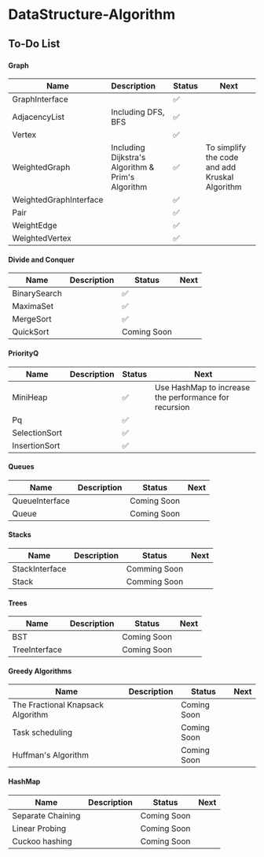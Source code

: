# DataStructure-Algorithm
## To-Do List
###
#### Graph
| Name        | Description | Status  |Next |
| ------------- |:-------------| -----| -----------|
| GraphInterface     |  |  ✅  |
| AdjacencyList      |Including DFS, BFS    |   ✅   |
| Vertex |       |    ✅   |
|   WeightedGraph |Including Dijkstra's Algorithm & Prim's Algorithm | ✅  | To simplify the code and add Kruskal Algorithm
|WeightedGraphInterface| |✅  |
|Pair||✅  |
|   WeightEdge||✅  |
|WeightedVertex||✅  |
#### Divide and Conquer
| Name        | Description | Status  |Next |
| ------------- |:-------------| -----| -----------|
|BinarySearch|  |✅  |
|MaximaSet| |✅  |
|MergeSort| |✅   |
|QuickSort| | Coming Soon|
#### PriorityQ
| Name        | Description | Status  |Next |
| ------------- |:-------------| -----| -----------|
|MiniHeap|  |✅  |  Use HashMap to increase the performance  for recursion
|Pq|    |✅  
|SelectionSort| |✅  
|InsertionSort| |✅  

#### Queues
| Name        | Description | Status  |Next |
| ------------- |:-------------| -----| -----------|
|QueueInterface|    |Coming Soon
|Queue| |Coming Soon
#### Stacks
| Name        | Description | Status  |Next |
| ------------- |:-------------| -----| -----------|
|StackInterface|| Comming Soon
|Stack ||   Comming Soon
#### Trees
| Name        | Description | Status  |Next |
| ------------- |:-------------| -----| -----------|
|BST|   |  Coming Soon
|TreeInterface||Coming Soon
#### Greedy Algorithms
| Name        | Description | Status  |Next |
| ------------- |:-------------| -----| -----------|
| The Fractional Knapsack Algorithm||Coming Soon
| Task scheduling|| Coming Soon
|Huffman's Algorithm|| Coming Soon
#### HashMap
| Name        | Description | Status  |Next |
| ------------- |:-------------| -----| -----------|
| Separate Chaining|    |Coming Soon
|Linear Probing|    |   Coming Soon
|Cuckoo hashing|    |Coming Soon
